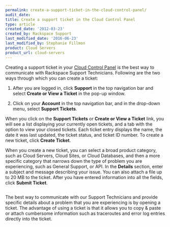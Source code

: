 ```yaml
---
permalink: create-a-support-ticket-in-the-cloud-control-panel/
audit_date:
title: Create a support ticket in the Cloud Control Panel
type: article
created_date: '2012-03-23'
created_by: Rackspace Support
last_modified_date: '2016-06-23'
last_modified_by: Stephanie Fillmon
product: Cloud Servers
product_url: cloud-servers
---
```


Creating a support ticket in your [Cloud Control Panel](https://mycloud.rackspace.com/) is the best way to communicate
with Rackspace Support Technicians. Following are the two ways through
which you can create a ticket:

1.  After you are logged in, click **Support** in the top
    navigation bar and select **Create or View a Ticket** in the
    pop-up window.

2.  Click on your **Account** in the top navigation bar, and in the
    drop-down menu, select **Support Tickets**.

When you click on the **Support Tickets** or **Create or View a
Ticket** link, you will see a list displaying your currently open
tickets, and a tab with the option to view your closed tickets. Each
ticket entry displays the name, the date it was last updated, the ticket
status, and ticket ID number. To create a new ticket, click **Create Ticket**.

When you create a new ticket, you can select a broad product category,
such as Cloud Servers, Cloud Sites, or Cloud Databases, and then a more
specific category that narrows down the type of problem you are
experiencing, such as General Support, or API. In
the **Details** section, enter a subject and message describing your
issue. You can also attach a file up to 20 MB to the ticket. After you
have entered information into all the fields, click **Submit Ticket**.

<img src="{% asset_path cloud-servers/getting-fanatical-support-6-tickets/control-panel-sample-ticket2.png %}" alt="" />

The best way to communicate with our Support Technicians and provide
specific details about a problem that you are experiencing is by opening
a ticket.  The advantage of using a ticket is that it allows you to copy
& paste or attach cumbersome information such as traceroutes and error
log entries directly into the ticket.
